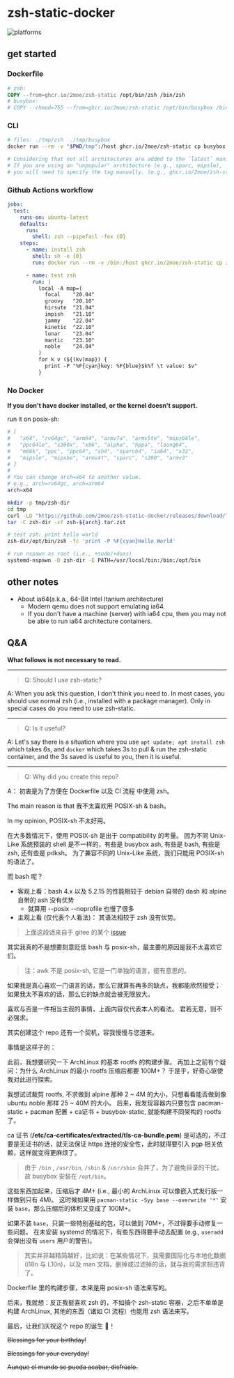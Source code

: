 # zsh-static-docker

![platforms](./assets/markmap/platforms.svg)

## get started

### Dockerfile

```dockerfile
# zsh:
COPY --from=ghcr.io/2moe/zsh-static /opt/bin/zsh /bin/zsh
# busybox:
# COPY --chmod=755 --from=ghcr.io/2moe/zsh-static /opt/bin/busybox /bin/ash
```

### CLI

```sh
# files: ./tmp/zsh  ./tmp/busybox
docker run --rm -v "$PWD/tmp":/host ghcr.io/2moe/zsh-static cp busybox zsh /host/

# Considering that not all architectures are added to the `latest` manifest.
# If you are using an "unpopular" architecture (e.g., sparc, mipsle),
# you will need to specify the tag manually. (e.g., ghcr.io/2moe/zsh-static:mipsle)
```

### Github Actions workflow

```yaml
jobs:
  test:
    runs-on: ubuntu-latest
    defaults:
      run:
        shell: zsh --pipefail -fex {0}
    steps:
      - name: install zsh
        shell: sh -e {0}
        run: docker run --rm -v /bin:/host ghcr.io/2moe/zsh-static cp zsh /host/

      - name: test zsh
        run: |
          local -A map=(
            focal    "20.04"
            groovy   "20.10"
            hirsute  "21.04"
            impish   "21.10"
            jammy    "22.04"
            kinetic  "22.10"
            lunar    "23.04"
            mantic   "23.10"
            noble    "24.04"
          )
          for k v (${(kv)map}) {
            print -P "%F{cyan}key: %F{blue}$k%f \t value: $v"
          }
```

### No Docker

**If you don't have docker installed, or the kernel doesn't support.**

run it on posix-sh:

```sh
# [
#   "x64", "rv64gc", "arm64", "armv7a", "armv5te", "mips64le",
#   "ppc64le", "s390x", "x86", "alpha", "hppa", "loong64",
#   "m68k", "ppc", "ppc64", "sh4", "sparc64", "ia64", "x32",
#   "mipsle", "mipsbe", "armv4t", "sparc", "s390", "armv3"
# ]
#
# You can change arch=x64 to another value.
# e.g., arch=rv64gc, arch=arm64
arch=x64

mkdir -p tmp/zsh-dir
cd tmp
curl -LO "https://github.com/2moe/zsh-static-docker/releases/download/latest/zsh-${arch}.tar.zst"
tar -C zsh-dir -xf zsh-${arch}.tar.zst

# test zsh: print hello world
zsh-dir/opt/bin/zsh -fc 'print -P %F{cyan}Hello World'

# run nspawn as root (i.e., +sudo/+doas)
systemd-nspawn -D zsh-dir -E PATH=/usr/local/bin:/bin:/opt/bin
```

## other notes

- About ia64(a.k.a., 64-Bit Intel Itanium architecture)
  - Modern qemu does not support emulating ia64.
  - If you don't have a machine (server) with ia64 cpu, then you may not be able to run ia64 architecture containers.

## Q&A

**What follows is not necessary to read.**

---

> Q: Should I use zsh-static?

A: When you ask this question, I don't think you need to.
In most cases, you should use normal zsh (i.e., installed with a package manager).
Only in special cases do you need to use zsh-static.

---

> Q: Is it useful?

A: Let's say there is a situation where you use `apt update; apt install zsh` which takes 6s, and `docker` which takes 3s to pull & run the zsh-static container, and the 3s saved is useful to you, then it is useful.

---

> Q: Why did you create this repo?

A：
初衷是为了方便在 Dockerfile 以及 CI 流程 中使用 zsh。

The main reason is that 我不太喜欢用 POSIX-sh & bash。

In my opinion, POSIX-sh 不太好用。

在大多数情况下，使用 POSIX-sh 是出于 compatibility 的考量。
因为不同 Unix-Like 系统预装的 shell 是不一样的，有些是 busybox ash, 有些是 bash, 有些是 zsh, 还有些是 pdksh。
为了兼容不同的 Unix-Like 系统，我们只能用 POSIX-sh 的语法了。

而 bash 呢？

- 客观上看：bash 4.x 以及 5.2.15 的性能相较于 debian 自带的 dash 和 alpine 自带的 ash 没有优势
  - 就算用 --posix --noprofile 也慢了很多
- 主观上看 (仅代表个人看法)： 其语法相较于 zsh 没有优势。

> 上面这段话来自于 gitee 的某个 [issue](https://gitee.com/mo2/linux/issues/I91P73)

其实我真的不是想要刻意贬低 bash 与 posix-sh，最主要的原因是我不太喜欢它们。

> 注：awk 不是 posix-sh, 它是一门单独的语言，挺有意思的。

如果我是真心喜欢一门语言的话，那么它就算有再多的缺点，我都能欣然接受；
如果我太不喜欢的话，那么它的缺点就会被无限放大。

喜欢与否是一件相当主观的事情，上面内容仅代表本人的看法。
君若无意，则不必强求。

其实创建这个 repo 还有一个契机，容我慢慢与您道来。

事情是这样子的：

此前，我想要研究一下 ArchLinux 的基本 rootfs 的构建步骤。
再加上之前有个疑问：为什么 ArchLinux 的最小 rootfs 压缩后都要 100M+？
于是乎，好奇心驱使我对此进行探索。

我想试试裁剪 rootfs, 不求做到 alpine 那种 2 ~ 4M 的大小，只想看看能否做到像 ubuntu noble 那样 25 ~ 40M 的大小。
后来，我发现容器内只要包含 pacman-static + pacman 配置 + ca证书 + busybox-static, 就能构建不同架构的 rootfs 了。

ca 证书 (**/etc/ca-certificates/extracted/tls-ca-bundle.pem**) 是可选的，不过要是无证书的话，就无法保证 https 连接的安全性，此时就得要引入 pgp 相关依赖，这样就变得更麻烦了。

> 由于 `/bin` , `/usr/bin`,  `/sbin` & `/usr/sbin` 合并了，为了避免目录的干扰，故 busybox 安装在 `/opt/bin`。

这些东西加起来，压缩后才 4M+ (i.e., 最小的 ArchLinux 可以像嵌入式发行版一样做到只有 4M)。
这时候如果用 `pacman-static -Syy base --overwrite '*'` 安装 `base`，那么压缩后的体积又变成了 100M+。

如果不装 `base`，只装一些特别基础的包，可以做到 70M+，不过得要手动修复一些问题。
在未安装 systemd 的情况下，有些东西得要手动去配置 (e.g., `useradd` 会弹出没有 `users` 用户的警告)。

> 其实并非越精简越好，比如说：在某些情况下，我需要国际化与本地化数据 (i18n 与 L10n)，以及 man 文档，删掉或过滤掉的话，就与我的需求相违背了。

Dockerfile 里的构建步骤，本来是用 posix-sh 语法来写的。

后来，我就想：反正我挺喜欢 zsh 的，不如搞个 zsh-static 容器，之后不单单是构建 ArchLinux,
其他的东西（诸如 CI 流程）也能用 zsh 语法来写。

最后，让我们庆祝这个 repo 的诞生 🥳！

<del>
Blessings for your birthday!

Blessings for your everyday!

Aunque el mundo se pueda acabar, disfrúalo.
</del>
